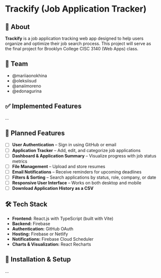 # Trackify (Job Application Tracker)

## 📌 About
**Trackify** is a job application tracking web app designed to help users organize and optimize their job search process. This project will serve as the final project for Brooklyn College CISC 3140 (Web Apps) class.

## 👥 Team
- @mariiaonokhina
- @oleksiisud
- @anaiimoreno
- @edonagurina

## ✅ Implemented Features
...

## 🚀 Planned Features
- [ ] **User Authentication** – Sign in using GitHub or email
- [ ] **Application Tracker** – Add, edit, and categorize job applications  
- [ ] **Dashboard & Application Summary** – Visualize progress with job status metrics  
- [ ] **File Management** – Upload and store resumes  
- [ ] **Email Notifications** – Receive reminders for upcoming deadlines  
- [ ] **Filters & Sorting** – Search applications by status, role, company, or date  
- [ ] **Responsive User Interface** – Works on both desktop and mobile
- [ ] **Download Application History as a CSV**

## 🛠️ Tech Stack
- **Frontend:** React.js with TypeScript (built with Vite)
- **Backend:** Firebase
- **Authentication:** GitHub OAuth
- **Hosting:** Firebase or Netlify
- **Notifications:** Firebase Cloud Scheduler
- **Charts & Visualization:** React Recharts

## 🔧 Installation & Setup
... 